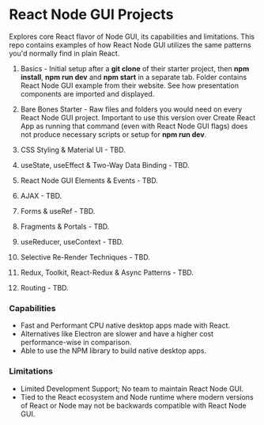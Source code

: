 # React Node GUI Projects
Explores core React flavor of Node GUI, its capabilities and limitations. This repo contains examples of how React Node GUI utilizes the same patterns you'd normally find in plain React.

1. Basics - Initial setup after a **git clone** of their starter project, then **npm install**, **npm run dev** and **npm start** in a separate tab. Folder contains React Node GUI example from their website. See how presentation components are imported and displayed.

2. Bare Bones Starter - Raw files and folders you would need on every React Node GUI project. Important to use this version over Create React App as running that command (even with React Node GUI flags) does not produce necessary scripts or setup for **npm run dev**.

3. CSS Styling & Material UI - TBD.

4. useState, useEffect & Two-Way Data Binding - TBD.

5. React Node GUI Elements & Events - TBD.

6. AJAX - TBD.

7. Forms & useRef - TBD.

8. Fragments & Portals - TBD.

9. useReducer, useContext - TBD.

10. Selective Re-Render Techniques - TBD.

11. Redux, Toolkit, React-Redux & Async Patterns - TBD.

12. Routing - TBD.



### Capabilities
- Fast and Performant CPU native desktop apps made with React.
- Alternatives like Electron are slower and have a higher cost performance-wise in comparison.
- Able to use the NPM library to build native desktop apps.

### Limitations
- Limited Development Support; No team to maintain React Node GUI.
- Tied to the React ecosystem and Node runtime where modern versions of React or Node may not be backwards compatible with React Node GUI.